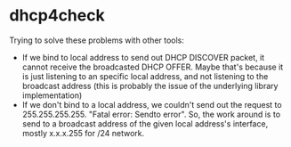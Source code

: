 # dhcp4check

Trying to solve these problems with other tools:
* If we bind to local address to send out DHCP DISCOVER packet, it cannot receive the broadcasted DHCP OFFER. Maybe that's because it is just listening to an specific local address, and not listening to the broadcast address (this is probably the issue of the underlying library implementation)
* If we don't bind to a local address, we couldn't send out the request to 255.255.255.255. "Fatal error: Sendto error". So, the work around is to send to a broadcast address of the given local address's interface, mostly x.x.x.255 for /24 network.

